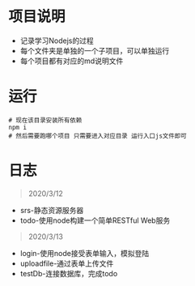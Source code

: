 # 项目说明
- 记录学习Nodejs的过程
- 每个文件夹是单独的一个子项目，可以单独运行
- 每个项目都有对应的md说明文件

# 运行
```shell
# 现在该目录安装所有依赖
npm i 
# 然后需要跑哪个项目 只需要进入对应目录 运行入口js文件即可 
```

# 日志
>2020/3/12
- srs-静态资源服务器
- todo-使用node构建一个简单RESTful Web服务
>2020/3/13
- login-使用node接受表单输入，模拟登陆
- uploadfile-通过表单上传文件
- testDb-连接数据库，完成todo